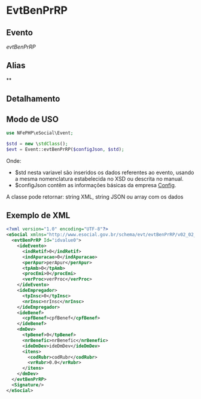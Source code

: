 # EvtBenPrRP

## Evento
 *evtBenPrRP*

## Alias
 **


## Detalhamento



## Modo de USO

```php
use NFePHP\eSocial\Event;

$std = new \stdClass();
$evt = Event::evtBenPrRP($configJson, $std);
```

Onde:
- $std nesta variavel são inseridos os dados referentes ao evento, usando a mesma nomenclatura estabelecida no XSD ou descrita no manual.
- $configJson contêm as informações básicas da empresa [Config](Config.md).

A classe pode retornar: string XML, string JSON ou array com os dados


## Exemplo de XML

```xml
<?xml version="1.0" encoding="UTF-8"?>
<eSocial xmlns="http://www.esocial.gov.br/schema/evt/evtBenPrRP/v02_02_01" xmlns:xsi="http://www.w3.org/2001/XMLSchema-instance" xsi:schemaLocation="http://www.esocial.gov.br/schema/evt/evtBenPrRP/v02_02_01 ../schemes/evtBenPrRP.xsd ">
  <evtBenPrRP Id="idvalue0">
    <ideEvento>
      <indRetif>0</indRetif>
      <indApuracao>0</indApuracao>
      <perApur>perApur</perApur>
      <tpAmb>0</tpAmb>
      <procEmi>0</procEmi>
      <verProc>verProc</verProc>
    </ideEvento>
    <ideEmpregador>
      <tpInsc>0</tpInsc>
      <nrInsc>nrInsc</nrInsc>
    </ideEmpregador>
    <ideBenef>
      <cpfBenef>cpfBenef</cpfBenef>
    </ideBenef>
    <dmDev>
      <tpBenef>0</tpBenef>
      <nrBenefic>nrBenefic</nrBenefic>
      <ideDmDev>ideDmDev</ideDmDev>
      <itens>
        <codRubr>codRubr</codRubr>
        <vrRubr>0.0</vrRubr>
      </itens>
    </dmDev>
  </evtBenPrRP>
  <Signature/>
</eSocial>

```
